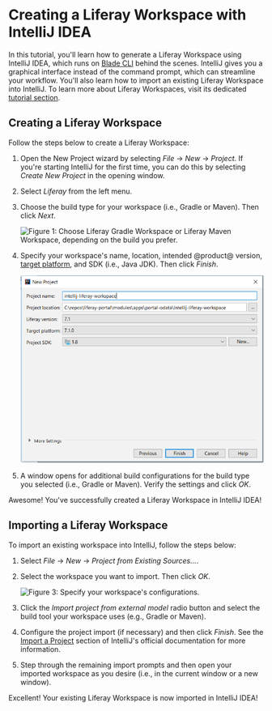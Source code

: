 # Creating a Liferay Workspace with IntelliJ IDEA [](id=creating-a-liferay-workspace-with-intellij-idea)

In this tutorial, you'll learn how to generate a Liferay Workspace using
IntelliJ IDEA, which runs on
[Blade CLI](/develop/tutorials/-/knowledge_base/7-1/blade-cli) behind the
scenes. IntelliJ gives you a graphical interface instead of the command prompt,
which can streamline your workflow. You'll also learn how to import an existing
Liferay Workspace into IntelliJ. To learn more about Liferay Workspaces, visit
its dedicated
[tutorial section](/develop/tutorials/-/knowledge_base/7-1/liferay-workspace).

## Creating a Liferay Workspace [](id=creating-a-liferay-workspace)

Follow the steps below to create a Liferay Workspace:

1.  Open the New Project wizard by selecting *File* &rarr; *New* &rarr;
    *Project*. If you're starting IntelliJ for the first time, you can do this
    by selecting *Create New Project* in the opening window.

2.  Select *Liferay* from the left menu.

3.  Choose the build type for your workspace (i.e., Gradle or Maven). Then click
    *Next*.

    ![Figure 1: Choose *Liferay Gradle Workspace* or *Liferay Maven Workspace*, depending on the build you prefer.](../../../images/intellij-workspace-build.png)

4.  Specify your workspace's name, location, intended @product@ version,
    [target platform](/develop/tutorials/-/knowledge_base/7-1/managing-the-target-platform-for-liferay-workspace),
    and SDK (i.e., Java JDK). Then click *Finish*.

    ![Figure 2: Specify your workspace's configurations.](../../../images/intellij-workspace-project.png)

5.  A window opens for additional build configurations for the build type you
    selected (i.e., Gradle or Maven). Verify the settings and click *OK*.

Awesome! You've successfully created a Liferay Workspace in IntelliJ IDEA!

## Importing a Liferay Workspace [](id=importing-a-liferay-workspace)

To import an existing workspace into IntelliJ, follow the steps below:

1.  Select *File* &rarr; *New* &rarr; *Project from Existing Sources...*.

2.  Select the workspace you want to import. Then click *OK*.

    ![Figure 3: Specify your workspace's configurations.](../../../images/intellij-import-workspace.png)

3.  Click the *Import project from external model* radio button and select the
    build tool your workspace uses (e.g., Gradle or Maven).

4.  Configure the project import (if necessary) and then click *Finish*. See the
    [Import a Project](https://www.jetbrains.com/help/idea/creating-and-managing-projects.html#importing-project)
    section of IntelliJ's official documentation for more information.

5.  Step through the remaining import prompts and then open your imported
    workspace as you desire (i.e., in the current window or a new window).

Excellent! Your existing Liferay Workspace is now imported in IntelliJ IDEA!
